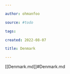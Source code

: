 ```yaml
---

author: ohmanfoo

source: #todo

tags: 

created: 2022-08-07

title: Denmark

---
```

[[Denmark.md]]#Denmark.md